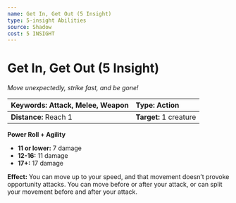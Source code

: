 ```yaml
---
name: Get In, Get Out (5 Insight)
type: 5-insight Abilities
source: Shadow
cost: 5 INSIGHT
---
```


# Get In, Get Out (5 Insight)

*Move unexpectedly, strike fast, and be gone!*

| **Keywords:** Attack, Melee, Weapon | **Type:** Action       |
| :---------------------------------- | :--------------------- |
| **Distance:** Reach 1               | **Target:** 1 creature |

**Power Roll + Agility**

- **11 or lower:** 7 damage
- **12-16:** 11 damage
- **17+:** 17 damage

**Effect:** You can move up to your speed, and that movement doesn’t provoke opportunity attacks. You can move before or after your attack, or can split your movement before and after your attack.
